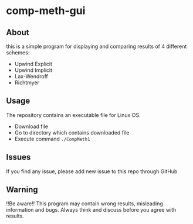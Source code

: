 # comp-meth-gui

## About
this is a simple program for displaying and comparing results of 4 different schemes:
- Upwind Explicit
- Upwind Implicit
- Lax-Wendroff
- Richtmyer

## Usage
The repository contains an executable file for Linux OS.
- Download file
- Go to directory which contains downloaded file
- Execute command `./CompMeth1`

## Issues
If you find any issue, please add new issue to this repo through GitHub

## Warning
!!Be aware!!
This program may contain wrong results, misleading information and bugs.
Always think and discuss before you agree with results.
 
